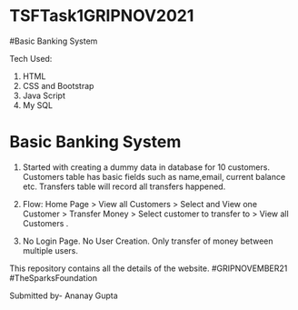 # TSFTask1GRIPNOV2021

#Basic Banking System

Tech Used:
1. HTML
2. CSS and Bootstrap
3. Java Script
4. My SQL

# Basic Banking System

1. Started  with creating a dummy data in database for 10 customers. Customers table has basic fields such as name,email, current balance etc. Transfers table will record all transfers happened.

2. Flow: Home Page > View all Customers > Select and View one Customer > Transfer Money > Select customer to transfer to > View all Customers .

3. No Login Page. No User Creation. Only transfer of money between multiple users.

This repository contains all the details of the website. #GRIPNOVEMBER21 #TheSparksFoundation

Submitted by-
Ananay Gupta
